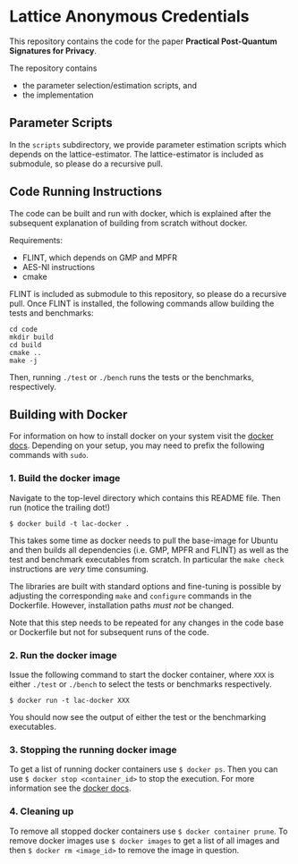 #	Lattice Anonymous Credentials
This repository contains the code for the paper **Practical Post-Quantum Signatures for Privacy**.

The repository contains
- the parameter selection/estimation scripts, and
- the implementation

## Parameter Scripts
In the `scripts` subdirectory, we provide parameter estimation scripts which depends on the lattice-estimator.
The lattice-estimator is included as submodule, so please do a recursive pull.

## Code Running Instructions
The code can be built and run with docker, which is explained after the subsequent explanation of building from scratch without docker.

Requirements:
- FLINT, which depends on GMP and MPFR
- AES-NI instructions
- cmake

FLINT is included as submodule to this repository, so please do a recursive pull.
Once FLINT is installed, the following commands allow building the tests and benchmarks:
```shell
cd code
mkdir build
cd build
cmake ..
make -j
```

Then, running `./test` or `./bench` runs the tests or the benchmarks, respectively.

## Building with Docker
For information on how to install docker on your system visit the [docker docs](https://docs.docker.com/).
Depending on your setup, you may need to prefix the following commands with `sudo`.

### 1. Build the docker image
Navigate to the top-level directory which contains this README file. Then run (notice the trailing dot!)
```
$ docker build -t lac-docker .
```
This takes some time as docker needs to pull the base-image for Ubuntu and then builds all dependencies
(i.e. GMP, MPFR and FLINT) as well as the test and benchmark executables from scratch.
In particular the `make check` instructions are *very* time consuming.

The libraries are built with standard options and fine-tuning is possible by adjusting the corresponding
`make` and `configure` commands in the Dockerfile. However, installation paths *must not* be changed.

Note that this step needs to be repeated for any changes in the code base or Dockerfile but not
for subsequent runs of the code.

### 2. Run the docker image
Issue the following command to start the docker container, where `XXX` is either `./test` or `./bench` to select
the tests or benchmarks respectively.
```
$ docker run -t lac-docker XXX
```
You should now see the output of either the test or the benchmarking executables.

### 3. Stopping the running docker image
To get a list of running docker containers use `$ docker ps`. Then you can use `$ docker stop <container_id>` to stop
the execution. For more information see the [docker docs](https://docs.docker.com/engine/reference/builder/).

### 4. Cleaning up
To remove all stopped docker containers use `$ docker container prune`.
To remove docker images use `$ docker images` to get a list of all images and then `$ docker rm <image_id>` to remove
the image in question.

